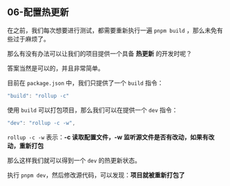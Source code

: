 ## 06-配置热更新

在之前，我们每次想要进行测试，都需要重新执行一遍 `pnpm build` ，那么未免有些过于麻烦了。

那么有没有办法可以让我们的项目提供一个具备 **热更新** 的开发时呢？

答案当然是可以的，并且非常简单。

目前在 `package.json` 中，我们只提供了一个 `build` 指令：

```js
"build": "rollup -c"
```

使用 `build` 可以打包项目，那么我们可以在提供一个 `dev` 指令：

```js
"dev": "rollup -c -w",
```

`rollup -c -w` 表示：**-c 读取配置文件，-w 监听源文件是否有改动，如果有改动，重新打包**

那么这样我们就可以得到一个 `dev` 的热更新状态。

执行 `pnpm dev`，然后修改源代码，可以发现：**项目就被重新打包了**
